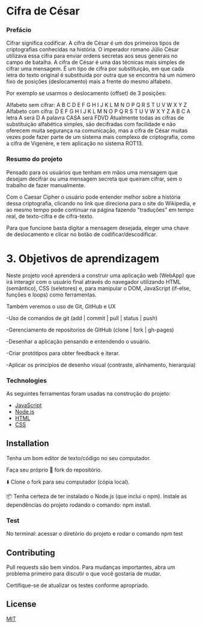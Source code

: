 # Cifra de César
### Prefácio
 
  Cifrar significa codificar. A cifra de César é um dos primeiros tipos de criptografias conhecidas na história. O imperador romano Júlio César utilizava essa cifra para enviar ordens secretas aos seus generais no campo de batalha.
  A cifra de César é uma das técnicas mais simples de cifrar uma mensagem. É um tipo de cifra por substituição, em que cada letra do texto original é substituida por outra que se encontra há um número fixo de posições (deslocamento) mais a frente do mesmo alfabeto.

  Por exemplo se usarmos o deslocamento (offset) de 3 posições:

Alfabeto sem cifrar: A B C D E F G H I J K L M N O P Q R S T U V W X Y Z
Alfabeto com cifra: D E F G H I J K L M N O P Q R S T U V W X Y Z A B C
A letra A será D
A palavra CASA será FDVD
  Atualmente todas as cifras de substituição alfabética simples, são decifradas com facilidade e não oferecem muita segurança na comunicação, mas a cifra de César muitas vezes pode fazer parte de um sistema mais complexo de criptografia, como a cifra de Vigenère, e tem aplicação no sistema ROT13.
### Resumo do projeto

 Pensado para os usuários que tenham em mãos uma mensagem que desejam decifrar ou uma mensagem secreta que queiram cifrar, sem o trabalho de fazer manualmente.

Com o Caesar Cipher o usuário pode entender melhor sobre a história dessa criptografia, clicando no link que direciona para o site do Wikipedia, e ao mesmo tempo pode continuar na página fazendo "traduções" em tempo real, de texto-cifra e de cifra-texto. 
 
Para que funcione basta digitar a mensagem desejada, eleger uma chave de deslocamento e clicar no botão de codificar/descodificar. 

# 3. Objetivos de aprendizagem

Neste projeto você aprenderá a construir uma aplicação web (WebApp) que irá interagir com o usuário final através do navegador utilizando HTML (semântico), CSS (seletores) e, para manipular o DOM, JavaScript (if-else, funções e loops) como ferramentas.

 Também veremos o uso de Git, GitHub e UX

 -Uso de comandos de git (add | commit | pull | status | push)

 -Gerenciamento de repositorios de GitHub (clone | fork | gh-pages)
 
-Desenhar a aplicação pensando e entendendo o usuário.

-Criar protótipos para obter feedback e iterar.

-Aplicar os princípios de desenho visual (contraste, alinhamento, hierarquia)

### Technologies

As seguintes ferramentas foram usadas na construção do projeto:

- [JavaScript](https://developer.mozilla.org/pt-BR/docs/Web/JavaScript)
- [Node.js](https://nodejs.org)
- [HTML](https://developer.mozilla.org/pt-BR/docs/Web/HTML/Element/html)
- [CSS](https://developer.mozilla.org/pt-BR/docs/Web/CSS)

## Installation

Tenha um bom editor de texto/código no seu computador.

Faça seu próprio 🍴 fork do repositório.

⬇️ Clone o fork para seu computador (cópia local).

📦 Tenha certeza de ter instalado o Node.js (que inclui o npm). Instale as dependências do projeto rodando o comando: npm install. 

### Test

No terminal: acessar o diretório do projeto e rodar o comando npm test 

## Contributing

Pull requests são bem vindos. Para mudanças importantes, abra um problema primeiro para discutir o que você gostaria de mudar.

Certifique-se de atualizar os testes conforme apropriado.

## License
[MIT](https://choosealicense.com/licenses/mit/)